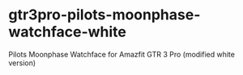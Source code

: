 # gtr3pro-pilots-moonphase-watchface-white
Pilots Moonphase Watchface for Amazfit GTR 3 Pro (modified white version)
